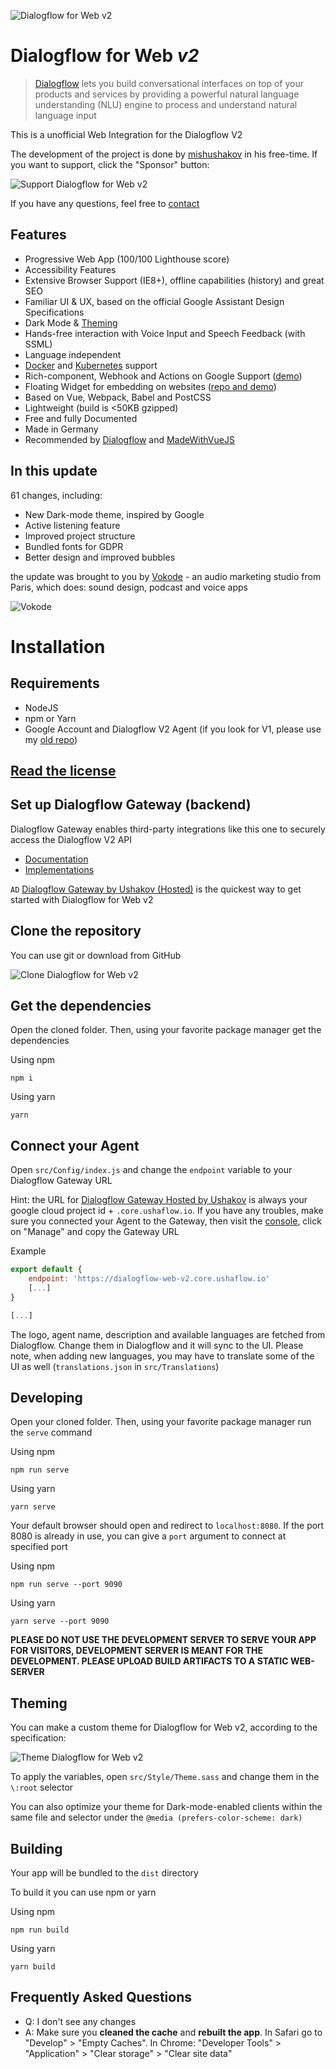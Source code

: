 ![Dialogflow for Web v2](https://i.imgur.com/J8aTIwt.png)

# Dialogflow for Web *v2*

> [Dialogflow](https://dialogflow.com) lets you build conversational interfaces on top of your products and services by providing a powerful natural language understanding (NLU) engine to process and understand natural language input

This is a unofficial Web Integration for the Dialogflow V2

The development of the project is done by [mishushakov](https://github.com/mishushakov) in his free-time. If you want to support, click the "Sponsor" button:

![Support Dialogflow for Web v2](https://i.imgur.com/adRvGaY.png)

If you have any questions, feel free to [contact](https://mish.co/contact)

## Features

- Progressive Web App (100/100 Lighthouse score)
- Accessibility Features
- Extensive Browser Support (IE8+), offline capabilities (history) and great SEO
- Familiar UI & UX, based on the official Google Assistant Design Specifications
- Dark Mode & [Theming](#theming)
- Hands-free interaction with Voice Input and Speech Feedback (with SSML)
- Language independent
- [Docker](./Dockerfile) and [Kubernetes](./k8s) support
- Rich-component, Webhook and Actions on Google Support ([demo](https://mishushakov.github.io/dialogflow-web-v2/))
- Floating Widget for embedding on websites ([repo and demo](https://github.com/mishushakov/df-btn))
- Based on Vue, Webpack, Babel and PostCSS
- Lightweight (build is <50KB gzipped)
- Free and fully Documented
- Made in Germany
- Recommended by [Dialogflow](https://twitter.com/Dialogflow/status/923976390201847809) and [MadeWithVueJS](https://twitter.com/MadeWithVueJS/status/1130147606666063875)

## In this update

61 changes, including:

- New Dark-mode theme, inspired by Google
- Active listening feature
- Improved project structure
- Bundled fonts for GDPR
- Better design and improved bubbles

the update was brought to you by [Vokode](https://www.vokode.com) - an audio marketing studio from Paris, which does: sound design, podcast and voice apps

![Vokode](https://www.vokode.com/wp-content/uploads/2019/01/vokode-horizontal-web.png)

# Installation

## Requirements

- NodeJS
- npm or Yarn
- Google Account and Dialogflow V2 Agent (if you look for V1, please use my [old repo](https://github.com/mishushakov/dialogflow-web))

## [Read the license](LICENSE)

## Set up Dialogflow Gateway (backend)

Dialogflow Gateway enables third-party integrations like this one to securely access the Dialogflow V2 API

- [Documentation](https://github.com/mishushakov/dialogflow-gateway-docs)
- [Implementations](https://github.com/mishushakov/dialogflow-gateway-docs#implementations)

`AD` [Dialogflow Gateway by Ushakov (Hosted)](https://dialogflow.cloud.ushakov.co) is the quickest way to get started with Dialogflow for Web v2

## Clone the repository

You can use git or download from GitHub

![Clone Dialogflow for Web v2](https://imgur.com/bpHE9K6.png)

## Get the dependencies

Open the cloned folder. Then, using your favorite package manager get the dependencies

Using npm

`npm i`

Using yarn

`yarn`

## Connect your Agent

Open `src/Config/index.js` and change the `endpoint` variable to your Dialogflow Gateway URL

Hint: the URL for [Dialogflow Gateway Hosted by Ushakov](https://dialogflow.cloud.ushakov.co) is always your google cloud project id + `.core.ushaflow.io`. If you have any troubles, make sure you connected your Agent to the Gateway, then visit the [console](https://dialogflow.cloud.ushakov.co/console/), click on "Manage" and copy the Gateway URL

Example

```js
export default {
    endpoint: 'https://dialogflow-web-v2.core.ushaflow.io'
    [...]
}

[...]
```

The logo, agent name, description and available languages are fetched from Dialogflow. Change them in Dialogflow and it will sync to the UI. Please note, when adding new languages, you may have to translate some of the UI as well (`translations.json` in `src/Translations`)

## Developing

Open your cloned folder. Then, using your favorite package manager run the `serve` command

Using npm

`npm run serve`

Using yarn

`yarn serve`

Your default browser should open and redirect to `localhost:8080`. If the port 8080 is already in use, you can give a `port` argument to connect at specified port

Using npm

`npm run serve --port 9090`

Using yarn

`yarn serve --port 9090`

**PLEASE DO NOT USE THE DEVELOPMENT SERVER TO SERVE YOUR APP FOR VISITORS, DEVELOPMENT SERVER IS MEANT FOR THE DEVELOPMENT. PLEASE UPLOAD BUILD ARTIFACTS TO A STATIC WEB-SERVER**

## Theming

You can make a custom theme for Dialogflow for Web v2, according to the specification:

![Theme Dialogflow for Web v2](https://svgur.com/i/HVW.svg)

To apply the variables, open `src/Style/Theme.sass` and change them in the `\:root` selector

You can also optimize your theme for Dark-mode-enabled clients within the same file and selector under the `@media (prefers-color-scheme: dark)`

## Building

Your app will be bundled to the `dist` directory

To build it you can use npm or yarn

Using npm

`npm run build`

Using yarn

`yarn build`

## Frequently Asked Questions

- Q: I don't see any changes
- A: Make sure you **cleaned the cache** and **rebuilt the app**. In Safari go to "Develop" > "Empty Caches". In Chrome: "Developer Tools" > "Application" > "Clear storage" > "Clear site data"